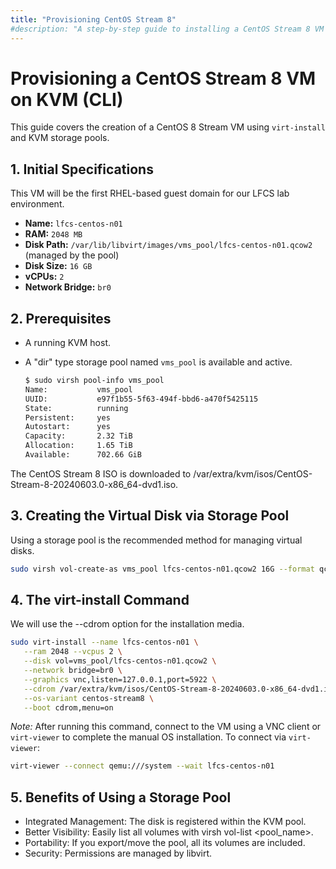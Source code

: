 ```yaml
---
title: "Provisioning CentOS Stream 8"
#description: "A step-by-step guide to installing a CentOS Stream 8 VM using virt-install and KVM storage pools."
---
```


# Provisioning a CentOS Stream 8 VM on KVM (CLI)

This guide covers the creation of a CentOS 8 Stream VM using `virt-install` and KVM storage pools.

## 1. Initial Specifications

This VM will be the first RHEL-based guest domain for our LFCS lab environment.

- **Name:** `lfcs-centos-n01`
- **RAM:** `2048 MB`
- **Disk Path:** `/var/lib/libvirt/images/vms_pool/lfcs-centos-n01.qcow2` (managed by the pool)
- **Disk Size:** `16 GB`
- **vCPUs:** `2`
- **Network Bridge:** `br0`

## 2. Prerequisites

- A running KVM host.
- A "dir" type storage pool named `vms_pool` is available and active.
  
  ```bash
  $ sudo virsh pool-info vms_pool
  Name:           vms_pool
  UUID:           e97f1b55-5f63-494f-bbd6-a470f5425115
  State:          running
  Persistent:     yes
  Autostart:      yes
  Capacity:       2.32 TiB
  Allocation:     1.65 TiB
  Available:      702.66 GiB
  ```

The CentOS Stream 8 ISO is downloaded to /var/extra/kvm/isos/CentOS-Stream-8-20240603.0-x86_64-dvd1.iso.

## 3. Creating the Virtual Disk via Storage Pool

Using a storage pool is the recommended method for managing virtual disks.

```bash
sudo virsh vol-create-as vms_pool lfcs-centos-n01.qcow2 16G --format qcow2
```

## 4. The virt-install Command

We will use the --cdrom option for the installation media.

```bash
sudo virt-install --name lfcs-centos-n01 \
   --ram 2048 --vcpus 2 \
   --disk vol=vms_pool/lfcs-centos-n01.qcow2 \
   --network bridge=br0 \
   --graphics vnc,listen=127.0.0.1,port=5922 \
   --cdrom /var/extra/kvm/isos/CentOS-Stream-8-20240603.0-x86_64-dvd1.iso \
   --os-variant centos-stream8 \
   --boot cdrom,menu=on
```

_Note:_ After running this command, connect to the VM using a VNC client or `virt-viewer` to complete the manual OS installation. To connect via  `virt-viewer`:

```bash
virt-viewer --connect qemu:///system --wait lfcs-centos-n01

```

## 5. Benefits of Using a Storage Pool

- Integrated Management: The disk is registered within the KVM pool.
- Better Visibility: Easily list all volumes with virsh vol-list <pool_name>.
- Portability: If you export/move the pool, all its volumes are included.
- Security: Permissions are managed by libvirt.

